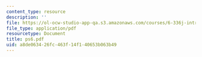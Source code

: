 ```yaml
---
content_type: resource
description: ''
file: https://ol-ocw-studio-app-qa.s3.amazonaws.com/courses/6-336j-introduction-to-numerical-simulation-sma-5211-fall-2003/a8de063426fc463f14f140653b063b49_ps6.pdf
file_type: application/pdf
resourcetype: Document
title: ps6.pdf
uid: a8de0634-26fc-463f-14f1-40653b063b49
---
```

